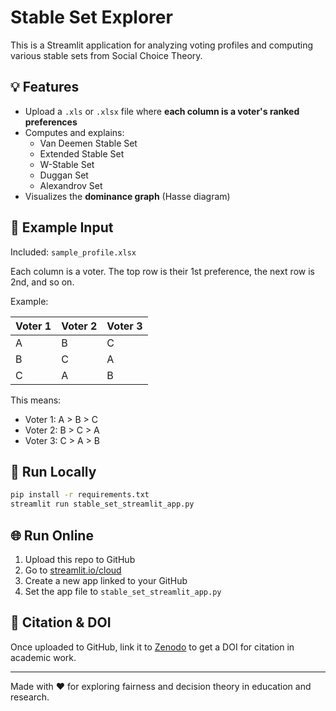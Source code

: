 
# Stable Set Explorer

This is a Streamlit application for analyzing voting profiles and computing various stable sets from Social Choice Theory.

## 💡 Features
- Upload a `.xls` or `.xlsx` file where **each column is a voter's ranked preferences**
- Computes and explains:
  - Van Deemen Stable Set
  - Extended Stable Set
  - W-Stable Set
  - Duggan Set
  - Alexandrov Set
- Visualizes the **dominance graph** (Hasse diagram)

## 📂 Example Input

Included: `sample_profile.xlsx`

Each column is a voter. The top row is their 1st preference, the next row is 2nd, and so on.

Example:

| Voter 1 | Voter 2 | Voter 3 |
|---------|---------|---------|
| A       | B       | C       |
| B       | C       | A       |
| C       | A       | B       |

This means:
- Voter 1: A > B > C
- Voter 2: B > C > A
- Voter 3: C > A > B

## 🚀 Run Locally

```bash
pip install -r requirements.txt
streamlit run stable_set_streamlit_app.py
```

## 🌐 Run Online

1. Upload this repo to GitHub
2. Go to [streamlit.io/cloud](https://streamlit.io/cloud)
3. Create a new app linked to your GitHub
4. Set the app file to `stable_set_streamlit_app.py`

## 📘 Citation & DOI

Once uploaded to GitHub, link it to [Zenodo](https://zenodo.org/) to get a DOI for citation in academic work.

---

Made with ❤️ for exploring fairness and decision theory in education and research.
